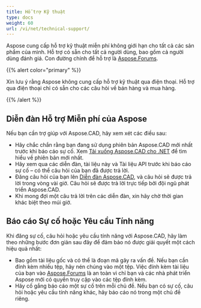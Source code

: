 ```yaml
---
title: Hỗ trợ Kỹ thuật
type: docs
weight: 60
url: /vi/net/technical-support/
---
```


Aspose cung cấp hỗ trợ kỹ thuật miễn phí không giới hạn cho tất cả các sản phẩm của mình. Hỗ trợ có sẵn cho tất cả người dùng, bao gồm cả người dùng đánh giá. Con đường chính để hỗ trợ là [Aspose.Forums](https://forum.aspose.com/c/cad/19).


{{% alert color="primary" %}} 

Xin lưu ý rằng Aspose không cung cấp hỗ trợ kỹ thuật qua điện thoại. Hỗ trợ qua điện thoại chỉ có sẵn cho các câu hỏi về bán hàng và mua hàng.

{{% /alert %}}

## **Diễn đàn Hỗ trợ Miễn phí của Aspose**
Nếu bạn cần trợ giúp với Aspose.CAD, hãy xem xét các điều sau:

- Hãy chắc chắn rằng bạn đang sử dụng phiên bản Aspose.CAD mới nhất trước khi báo cáo sự cố. Xem [Tải xuống Aspose.CAD cho .NET](https://www.nuget.org/packages/Aspose.CAD) để tìm hiểu về phiên bản mới nhất.
- Hãy xem qua các diễn đàn, tài liệu này và Tài liệu API trước khi báo cáo sự cố – có thể câu hỏi của bạn đã được trả lời.
- Đăng câu hỏi của bạn lên [Diễn đàn Aspose.CAD](https://forum.aspose.com/c/cad/19), và câu hỏi sẽ được trả lời trong vòng vài giờ. Câu hỏi sẽ được trả lời trực tiếp bởi đội ngũ phát triển Aspose.CAD.
- Khi mong đợi một câu trả lời trên các diễn đàn, xin hãy chờ thời gian khác biệt theo múi giờ.

## **Báo cáo Sự cố hoặc Yêu cầu Tính năng**
Khi đăng sự cố, câu hỏi hoặc yêu cầu tính năng với Aspose.CAD, hãy làm theo những bước đơn giản sau đây để đảm bảo nó được giải quyết một cách hiệu quả nhất:

- Bao gồm tài liệu gốc và có thể là đoạn mã gây ra vấn đề.
Nếu bạn cần đính kèm nhiều tệp, hãy nén chúng vào một tệp. Việc đính kèm tài liệu của bạn vào [Aspose.Forums](https://forum.aspose.com/c/cad/19) là an toàn vì chỉ bạn và các nhà phát triển Aspose mới có quyền truy cập vào các tệp đính kèm.
- Hãy cố gắng báo cáo một sự cố trên mỗi chủ đề. Nếu bạn có sự cố, câu hỏi hoặc yêu cầu tính năng khác, hãy báo cáo nó trong một chủ đề riêng.
